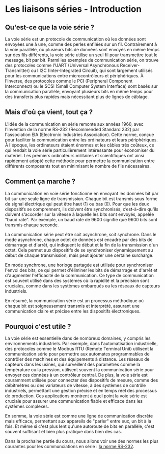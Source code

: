 # Les liaisons séries - Introduction

## Qu'est-ce que la voie série ?

La voie série est un protocole de communication où les données sont envoyées une à une, comme des perles enfilées sur un fil. Contrairement à la voie parallèle, où plusieurs bits de données sont envoyés en même temps sur des fils différents, la voie série utilise un seul fil pour transmettre tout le message, bit par bit. Parmi les exemples de communication série, on trouve des protocoles comme l'UART (Universal Asynchronous Receiver-Transmitter) ou l'I2C (Inter-Integrated Circuit), qui sont largement utilisés pour les communications entre microcontrôleurs et périphériques. À l'inverse, des protocoles comme le PCI (Peripheral Component Interconnect) ou le SCSI (Small Computer System Interface) sont basés sur la communication parallèle, envoyant plusieurs bits en même temps pour des transferts plus rapides mais nécessitant plus de lignes de câblage.

## Mais d'où ça vient, tout ça ?

L'idée de la communication en série remonte aux années 1960, avec l'invention de la norme RS-232 (Recommended Standard 232) par l'association EIA (Electronic Industries Association). Cette norme, conçue pour faciliter la communication entre les ordinateurs et leurs périphériques. À l'époque, les ordinateurs étaient énormes et les câbles très coûteux, ce qui rendait la voie série particulièrement intéressante pour économiser du matériel. Les premiers ordinateurs militaires et scientifiques ont ainsi rapidement adopté cette méthode pour permettre la communication entre différents composants tout en minimisant le nombre de fils nécessaires.

## Comment ça marche ?

La communication en voie série fonctionne en envoyant les données bit par bit sur une seule ligne de transmission. Chaque bit est transmis sous forme de signal électrique qui peut être haut (1) ou bas (0). Pour que les deux dispositifs se comprennent, ils doivent être synchronisés, c’est-à-dire qu'ils doivent s'accorder sur la vitesse à laquelle les bits sont envoyés, appelée "baud rate". Par exemple, un baud rate de 9600 signifie que 9600 bits sont transmis chaque seconde.

La communication série peut être soit asynchrone, soit synchrone. Dans le mode asynchrone, chaque octet de données est encadré par des bits de démarrage et d'arrêt, qui indiquent le début et la fin de la transmission d'un octet. Cela permet aux dispositifs de se synchroniser dynamiquement au début de chaque transmission, mais peut ajouter une certaine surcharge.

En mode synchrone, une horloge partagée est utilisée pour synchroniser l'envoi des bits, ce qui permet d'éliminer les bits de démarrage et d'arrêt et d'augmenter l'efficacité de la communication. Ce type de communication est souvent utilisé dans des systèmes où la rapidité et la précision sont cruciales, comme dans les systèmes embarqués ou les réseaux de capteurs industriels.

En résumé, la communication série est un processus méthodique où chaque bit est soigneusement transmis et interprété, assurant une communication claire et précise entre les dispositifs électroniques.

## Pourquoi c'est utile ?

La voie série est essentielle dans de nombreux domaines, y compris les environnements industriels. Par exemple, dans l'automatisation industrielle, des protocoles comme le Modbus RTU (Remote Terminal Unit) utilisent la communication série pour permettre aux automates programmables de contrôler des machines et des équipements à distance. Les réseaux de capteurs dans les usines, qui surveillent des paramètres comme la température ou la pression, utilisent souvent la communication série pour envoyer ces données à un contrôleur central. De plus, la voie série est couramment utilisée pour connecter des dispositifs de mesure, comme des débitmètres ou des variateurs de vitesse, à des systèmes de contrôle industriels, permettant une gestion précise et en temps réel des processus de production. Ces applications montrent à quel point la voie série est cruciale pour assurer une communication fiable et efficace dans les systèmes complexes.

En somme, la voie série est comme une ligne de communication discrète mais efficace, permettant aux appareils de "parler" entre eux, un bit à la fois. Et même si c'est plus lent qu'une autoroute de bits en parallèle, c'est souvent suffisant et bien plus pratique dans bien des cas.

Dans la prochaine partie du cours, nous allons voir une des normes les plus courantes pour les communciations en série : [la norme RS-232](Norme%20RS-232.md).

